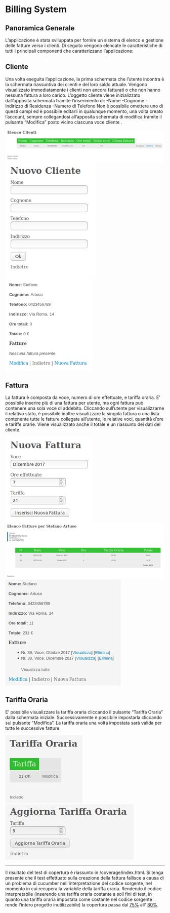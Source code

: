  # Billing System
## Panoramica Generale
L’applicazione è stata sviluppata per fornire un sistema di elenco e gestione delle fatture verso i clienti. Di seguito vengono elencate le caratteristiche di tutti i principali componenti che caratterizzano l’applicazione:

## Cliente
Una volta eseguita l’applicazione, la prima schermata che l’utente incontra è la schermata riassuntiva dei clienti e del loro saldo attuale. Vengono visualizzato immediatamente i clienti non ancora fatturati o che non hanno nessuna fattura a loro carico.
L’oggetto cliente viene inizializzato dall’apposita schermata tramite l’inserimento di:
-Nome
-Cognome
-Indirizzo di Residenza
-Numero di Telefono
Non è possibile omettere uno di questi campi ed è possibile editarli in qualunque momento, una volta creato l’account, sempre collegandosi all’apposita schermata di modifica tramite il pulsante “Modifica” posto vicino ciascuna voce cliente .

![Client Preview 1](https://raw.githubusercontent.com/stefart/Billing-System/master/images/clients_1.png)
![Client Preview 2](https://raw.githubusercontent.com/stefart/Billing-System/master/images/clients_2.png)
![Client Preview 3](https://raw.githubusercontent.com/stefart/Billing-System/master/images/clients_3.png)

## Fattura
La fattura è composta da voce, numero di ore effettuate, e tariffa oraria. E’ possibile inserire più di una fattura per utente, ma ogni fattura può contenere una sola voce di addebito. Cliccando sull’utente per visualizzarne il relativo stato, è possibile inoltre visualizzare la singola fattura o una lista contenente tutte le fatture collegate all’utente, le relative voci, quantità d’ore e tariffe orarie. Viene visualizzato anche il totale e un riassunto dei dati del cliente.

![Bill Preview 1](https://raw.githubusercontent.com/stefart/Billing-System/master/images/bill_1.png)
![Bill Preview 1](https://raw.githubusercontent.com/stefart/Billing-System/master/images/bill_2.png)
![Bill Preview 1](https://raw.githubusercontent.com/stefart/Billing-System/master/images/bill_3.png)


## Tariffa Oraria
E’ possibile visualizzare la tariffa oraria cliccando il pulsante “Tariffa Oraria” dalla schermata iniziale. Successivamente è possibile impostarla cliccando sul pulsante “Modifica”. La tariffa oraria una volta impostata sarà valida per tutte le successive fatture.

![Tariffa Oraria Preview 1](https://raw.githubusercontent.com/stefart/Billing-System/master/images/tariffa_1.png)
![Tariffa Oraria Preview 2](https://raw.githubusercontent.com/stefart/Billing-System/master/images/tariffa_2.png)

-------------
Il risultato del test di copertura è riassunto in /coverage/index.html. Si tenga presente che il test effettuato sulla creazione della fattura fallisce a causa di un problema di cucumber nell'interpretazione del codice sorgente, nel momento in cui recupera la variabile della tariffa oraria.
Rendendo il codice interpretabile (inserendo una tariffa oraria costante a soli fini di test, in quanto una tariffa oraria impostata come costante nel codice sorgente rende l'intero progetto inutilizzabile) la copertura passa dal [75%](https://github.com/stefart/Billing-System/commit/891d6e7c4f20a5d0989048ab7f1dd46656d9078e) all' [80%](https://github.com/stefart/Billing-System/commit/891d6e7c4f20a5d0989048ab7f1dd46656d9078e).
